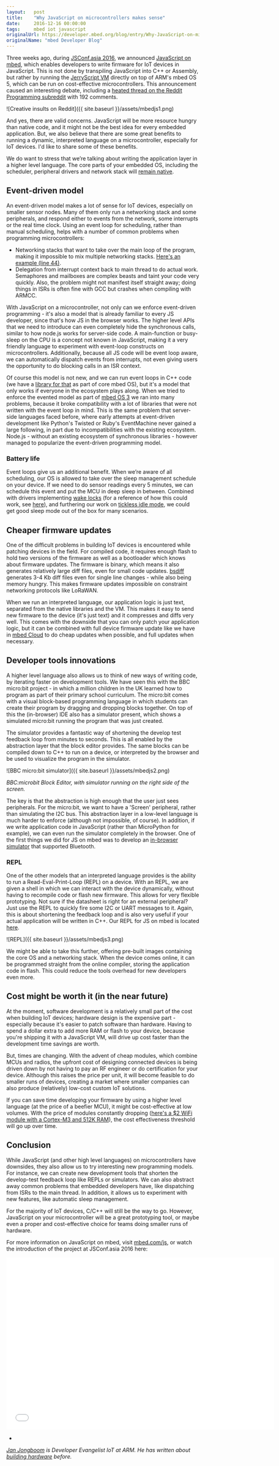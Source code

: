 ```yaml
---
layout:   post
title:    "Why JavaScript on microcontrollers makes sense"
date:     2016-12-16 00:00:00
tags:     mbed iot javascript
originalUrl: https://developer.mbed.org/blog/entry/Why-JavaScript-on-microcontrollers-makes/
originalName: "mbed Developer Blog"
---
```


Three weeks ago, during [JSConf.asia 2016](http://jsconf.asia/), we announced [JavaScript on mbed](https://developer.mbed.org/javascript-on-mbed/), which enables developers to write firmware for IoT devices in JavaScript. This is not done by transpiling JavaScript into C++ or Assembly, but rather by running the [JerryScript VM](http://jerryscript.net) directly on top of ARM's mbed OS 5, which can be run on cost-effective microcontrollers. This announcement caused an interesting debate, including a [heated thread on the Reddit Programming subreddit](https://www.reddit.com/r/programming/comments/5etrbo/building_iot_devices_with_javascript_run_js_on_2/) with 192 comments.

<!--more-->

![Creative insults on Reddit]({{ site.baseurl }}/assets/mbedjs1.png)

And yes, there are valid concerns. JavaScript will be more resource hungry than native code, and it might not be the best idea for every embedded application. But, we also believe that there are some great benefits to running a dynamic, interpreted language on a microcontroller, especially for IoT devices. I'd like to share some of these benefits.

We do want to stress that we’re talking about writing the application layer in a higher level language. The core parts of your embedded OS, including the scheduler, peripheral drivers and network stack will [remain native](https://developer.mbed.org/blog/entry/Using-mbed-libraries-with-JerryScript/).

## Event-driven model

An event-driven model makes a lot of sense for IoT devices, especially on smaller sensor nodes. Many of them only run a networking stack and some peripherals, and respond either to events from the network, some interrupts or the real time clock. Using an event loop for scheduling, rather than manual scheduling, helps with a number of common problems when programming microcontrollers:

* Networking stacks that want to take over the main loop of the program, making it impossible to mix multiple networking stacks. [Here's an example (line 44)](https://developer.mbed.org/teams/mbed-x/code/SimpleBLE-Example/file/1e3a5f498574/main.cpp).
* Delegation from interrupt context back to main thread to do actual work. Semaphores and mailboxes are complex beasts and taint your code very quickly. Also, the problem might not manifest itself straight away; doing things in ISRs is often fine with GCC but crashes when compiling with ARMCC.

With JavaScript on a microcontroller, not only can we enforce event-driven programming - it's also a model that is already familiar to every JS developer, since that's how JS in the browser works. The higher level APIs that we need to introduce can even completely hide the synchronous calls, similar to how node.js works for server-side code. A main-function or busy-sleep on the CPU is a concept not known in JavaScript, making it a very friendly language to experiment with event-loop constructs on microcontrollers. Additionally, because all JS code will be event loop aware, we can automatically dispatch events from interrupts, not even giving users the opportunity to do blocking calls in an ISR context.

Of course this model is not new, and we can run event loops in C++ code (we have a [library for that](https://github.com/ARMmbed/mbed-events) as part of core mbed OS), but it's a model that only works if everyone in the ecosystem plays along. When we tried to enforce the evented model as part of [mbed OS 3](https://docs.mbed.com/docs/getting-started-mbed-os/en/latest/Full_Guide/MINAR/) we ran into many problems, because it broke compatibility with a lot of libraries that were not written with the event loop in mind. This is the same problem that server-side languages faced before, where early attempts at event-driven development like Python's Twisted or Ruby's EventMachine never gained a large following, in part due to incompatibilities with the existing ecosystem. Node.js - without an existing ecosystem of synchronous libraries - however managed to popularize the event-driven programming model.

### Battery life

Event loops give us an additional benefit. When we’re aware of all scheduling, our OS is allowed to take over the sleep management schedule on your device. If we need to do sensor readings every 5 minutes, we can schedule this event and put the MCU in deep sleep in between. Combined with drivers implementing [wake locks](https://developer.android.com/reference/android/os/PowerManager.WakeLock.html) (for a reference of how this could work, see [here](https://github.com/ARMmbed/mbed-hal-silabs/blob/master/source/sleep.c#L42)), and furthering our work on [tickless idle mode](https://github.com/ARMmbed/mbed-os/pull/2547), we could get good sleep mode out of the box for many scenarios.

## Cheaper firmware updates

One of the difficult problems in building IoT devices is encountered while patching devices in the field. For compiled code, it requires enough flash to hold two versions of the firmware as well as a bootloader which knows about firmware updates. The firmware is binary, which means it also generates relatively large diff files, even for small code updates. [bsdiff](http://www.daemonology.net/bsdiff/) generates 3-4 Kb diff files even for single line changes - while also being memory hungry. This makes firmware updates impossible on constraint networking protocols like LoRaWAN.

When we run an interpreted language, our application logic is just text, separated from the native libraries and the VM. This makes it easy to send new firmware to the device (it's just text) and it compresses and diffs very well. This comes with the downside that you can only patch your application logic, but it can be combined with full device firmware update like we have in [mbed Cloud](http://cloud.mbed.com) to do cheap updates when possible, and full updates when necessary.

## Developer tools innovations

A higher level language also allows us to think of new ways of writing code, by iterating faster on development tools. We have seen this with the BBC micro:bit project - in which a million children in the UK learned how to program as part of their primary school curriculum. The micro:bit comes with a visual block-based programming language in which students can create their program by dragging and dropping blocks together. On top of this the (in-browser) IDE also has a simulator present, which shows a simulated micro:bit running the program that was just created.

The simulator provides a fantastic way of shortening the develop test feedback loop from minutes to seconds. This is all enabled by the abstraction layer that the block editor provides. The same blocks can be compiled down to C++ to run on a device, or interpreted by the browser and be used to visualize the program in the simulator.



![BBC micro:bit simulator]({{ site.baseurl }}/assets/mbedjs2.png)

*BBC:microbit Block Editor, with simulator running on the right side of the screen.*

The key is that the abstraction is high enough that the user just sees peripherals. For the micro:bit, we want to have a 'Screen' peripheral, rather than simulating the I2C bus. This abstraction layer in a low-level language is much harder to enforce (although not impossible, of course). In addition, if we write application code in JavaScript (rather than MicroPython for example), we can even run the simulator completely in the browser. One of the first things we did for JS on mbed was to develop an [in-browser simulator](https://github.com/janjongboom/mbed-js-simulator) that supported Bluetooth.

### REPL

One of the other models that an interpreted language provides is the ability to run a Read-Eval-Print-Loop (REPL) on a device. With an REPL, we are given a shell in which we can interact with the device dynamically, without having to recompile code or flash new firmware. This allows for very flexible prototyping. Not sure if the datasheet is right for an external peripheral? Just use the REPL to quickly fire some I2C or UART messages to it. Again, this is about shortening the feedback loop and is also very useful if your actual application will be written in C++. Our REPL for JS on mbed is located [here](https://github.com/janjongboom/mbed-js-repl-example).


![REPL]({{ site.baseurl }}/assets/mbedjs3.png)

We might be able to take this further, offering pre-built images containing the core OS and a networking stack. When the device comes online, it can be programmed straight from the online compiler, storing the application code in flash. This could reduce the tools overhead for new developers even more.

## Cost might be worth it (in the near future)

At the moment, software development is a relatively small part of the cost when building IoT devices; hardware design is the expensive part - especially because it's easier to patch software than hardware. Having to spend a dollar extra to add more RAM or flash to your device, because you're shipping it with a JavaScript VM, will drive up cost faster than the development time savings are worth.

But, times are changing. With the advent of cheap modules, which combine MCUs and radios, the upfront cost of designing connected devices is being driven down by not having to pay an RF engineer or do certification for your device. Although this raises the price per unit, it will become feasible to do smaller runs of devices, creating a market where smaller companies can also produce (relatively) low-cost custom IoT solutions. 

If you can save time developing your firmware by using a higher level language (at the price of a beefier MCU), it might be cost-effective at low volumes. With the price of modules constantly dropping ([here's a $2 WiFi module with a Cortex-M3 and 512K RAM](https://www.pine64.org/?page_id=917)), the cost effectiveness threshold will go up over time.

## Conclusion

While JavaScript (and other high level languages) on microcontrollers have downsides, they also allow us to try interesting new programming models. For instance, we can create new development tools that shorten the develop-test feedback loop like REPLs or simulators. We can also abstract away common problems that embedded developers have, like dispatching from ISRs to the main thread. In addition, it allows us to experiment with new features, like automatic sleep management.

For the majority of IoT devices, C/C++ will still be the way to go. However, JavaScript on your microcontroller will be a great prototyping tool, or maybe even a proper and cost-effective choice for teams doing smaller runs of hardware.

For more information on JavaScript on mbed, visit [mbed.com/js](http://mbed.com/js), or watch the introduction of the project at JSConf.asia 2016 here:

<iframe width="700" height="450" src="//www.youtube.com/embed/3HLRwcVqgFE" frameborder="0" allowfullscreen></iframe>

-

*[Jan Jongboom](https://twitter.com/janjongboom) is Developer Evangelist IoT at ARM. He has written about [building hardware](https://developer.mbed.org/blog/entry/Building-IoT-devices-scaling-from-10-1k/) before.*

